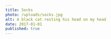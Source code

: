 ```yaml
---
title: Socks
photo: /uploads/socks.jpg
alt: A black cat resting his head on my head
date: 2017-01-01
published: true
---
```

